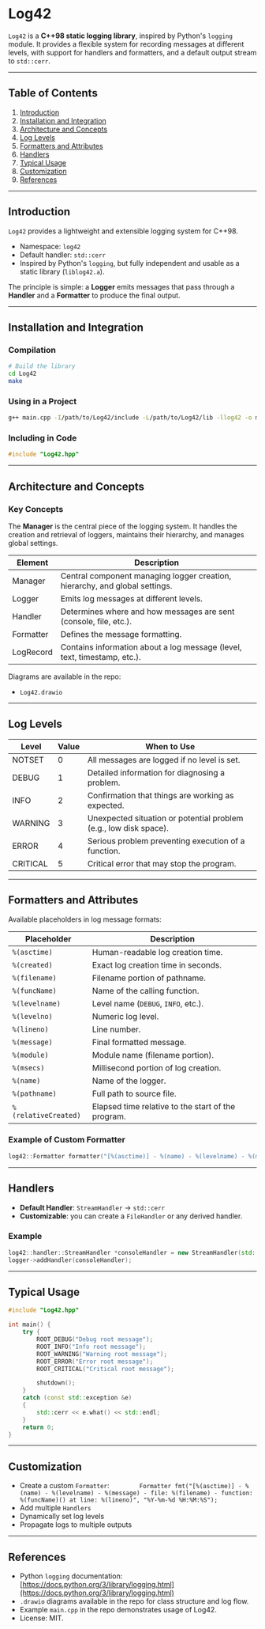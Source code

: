 # Log42

`Log42` is a **C++98 static logging library**, inspired by Python's `logging` module. It provides a flexible system for recording messages at different levels, with support for handlers and formatters, and a default output stream to `std::cerr`.

---

## Table of Contents

1. [Introduction](#introduction)
2. [Installation and Integration](#installation-and-integration)
3. [Architecture and Concepts](#architecture-and-concepts)
4. [Log Levels](#log-levels)
5. [Formatters and Attributes](#formatters-and-attributes)
6. [Handlers](#handlers)
7. [Typical Usage](#typical-usage)
8. [Customization](#customization)
9. [References](#references)

---

## Introduction

`Log42` provides a lightweight and extensible logging system for C++98.

* Namespace: `log42`
* Default handler: `std::cerr`
* Inspired by Python's `logging`, but fully independent and usable as a static library (`liblog42.a`).

The principle is simple: a **Logger** emits messages that pass through a **Handler** and a **Formatter** to produce the final output.

---

## Installation and Integration

### Compilation

```bash
# Build the library
cd Log42
make
```

### Using in a Project

```bash
g++ main.cpp -I/path/to/Log42/include -L/path/to/Log42/lib -llog42 -o my_app
```

### Including in Code

```cpp
#include "Log42.hpp"
```

---

## Architecture and Concepts

### Key Concepts

The **Manager** is the central piece of the logging system. It handles the creation and retrieval of loggers, maintains their hierarchy, and manages global settings.

| Element   | Description                                                                 |
| --------- | --------------------------------------------------------------------------- |
| Manager   | Central component managing logger creation, hierarchy, and global settings. |
| Logger    | Emits log messages at different levels.                                     |
| Handler   | Determines where and how messages are sent (console, file, etc.).           |
| Formatter | Defines the message formatting.                                             |
| LogRecord | Contains information about a log message (level, text, timestamp, etc.).	  |

Diagrams are available in the repo:

* `Log42.drawio`

---

## Log Levels

| Level    | Value | When to Use                                                       |
| -------- | ----- | ----------------------------------------------------------------- |
| NOTSET   | 0     | All messages are logged if no level is set.                       |
| DEBUG    | 1     | Detailed information for diagnosing a problem.                    |
| INFO     | 2     | Confirmation that things are working as expected.                 |
| WARNING  | 3     | Unexpected situation or potential problem (e.g., low disk space). |
| ERROR    | 4     | Serious problem preventing execution of a function.               |
| CRITICAL | 5     | Critical error that may stop the program.                         |

---

## Formatters and Attributes

Available placeholders in log message formats:

| Placeholder          | Description                                       |
| -------------------- | ------------------------------------------------- |
| `%(asctime)`         | Human-readable log creation time.                 |
| `%(created)`         | Exact log creation time in seconds.               |
| `%(filename)`        | Filename portion of pathname.                     |
| `%(funcName)`        | Name of the calling function.                     |
| `%(levelname)`       | Level name (`DEBUG`, `INFO`, etc.).               |
| `%(levelno)`         | Numeric log level.                                |
| `%(lineno)`          | Line number.                                      |
| `%(message)`         | Final formatted message.                          |
| `%(module)`          | Module name (filename portion).                   |
| `%(msecs)`           | Millisecond portion of log creation.              |
| `%(name)`            | Name of the logger.                               |
| `%(pathname)`        | Full path to source file.                         |
| `%(relativeCreated)` | Elapsed time relative to the start of the program.|

### Example of Custom Formatter

```cpp
log42::Formatter formatter("[%(asctime)] - %(name) - %(levelname) - %(message)");
```

---

## Handlers

* **Default Handler**: `StreamHandler` → `std::cerr`
* **Customizable**: you can create a `FileHandler` or any derived handler.

### Example

```cpp
log42::handler::StreamHandler *consoleHandler = new StreamHandler(std::cout);
logger->addHandler(consoleHandler);
```

---

## Typical Usage

```cpp
#include "Log42.hpp"

int main() {
    try {
		ROOT_DEBUG("Debug root message");
		ROOT_INFO("Info root message");
		ROOT_WARNING("Warning root message");
		ROOT_ERROR("Error root message");
		ROOT_CRITICAL("Critical root message");

		shutdown();
	} 
	catch (const std::exception &e) 
	{
		std::cerr << e.what() << std::endl;
	}
    return 0;
}
```

---

## Customization

* Create a custom `Formatter`: `		Formatter fmt("[%(asctime)] - %(name) - %(levelname) - %(message) - file: %(filename) - function: %(funcName)() at line: %(lineno)", "%Y-%m-%d %H:%M:%S");`
* Add multiple `Handlers`
* Dynamically set log levels
* Propagate logs to multiple outputs

---

## References

* Python `logging` documentation: [https://docs.python.org/3/library/logging.html](https://docs.python.org/3/library/logging.html)
* `.drawio` diagrams available in the repo for class structure and log flow.
* Example `main.cpp` in the repo demonstrates usage of Log42.
* License: MIT.

